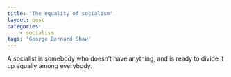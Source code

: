 ```yaml
---
title: 'The equality of socialism'
layout: post
categories:
    - socialism
tags: 'George Bernard Shaw'
---
```


A socialist is somebody who doesn’t have anything, and is ready to divide it up equally among everybody.